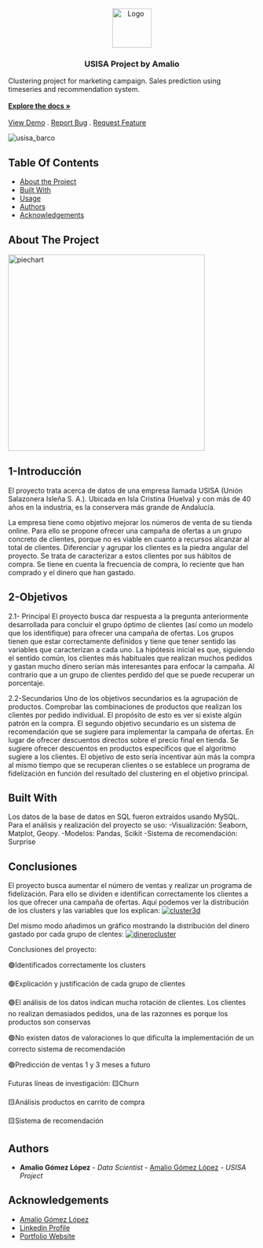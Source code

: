<br/>
<p align="center">
  <a href="https://github.com/amaliogomezlopez/USISA Project">
    <img src="https://www.usisa.com/wp-content/themes/usisa_theme/images/logo-usisa.svg" alt="Logo" width="80" height="80">
  </a>

  <h3 align="center">USISA Project by Amalio</h3>
    Clustering project for marketing campaign. Sales prediction using timeseries and recommendation system.
    <br/>
    <br/>
    <a href="https://github.com/amaliogomezlopez/USISA Project"><strong>Explore the docs »</strong></a>
    <br/>
    <br/>
    <a href="https://github.com/amaliogomezlopez/USISA Project">View Demo</a>
    .
    <a href="https://github.com/amaliogomezlopez/USISA Project/issues">Report Bug</a>
    .
    <a href="https://github.com/amaliogomezlopez/USISA Project/issues">Request Feature</a>
  </p>
</p>

![usisa_barco](https://github.com/AndresMembrillo/proyecto-usisa/assets/145653361/d019eb2f-299d-4f14-b5c2-a1bae1c6bb58)

## Table Of Contents

* [About the Project](#about-the-project)
* [Built With](#built-with)
* [Usage](#usage)
* [Authors](#authors)
* [Acknowledgements](#acknowledgements)

## About The Project

<a href="https://ibb.co/Wzqmvyy"><img src="https://i.ibb.co/xgPxqjj/piechart.png" alt="piechart" border="0" width="400"></a>

## 1-Introducción
El proyecto trata acerca de datos de una empresa llamada USISA (Unión Salazonera Isleña
S. A.). Ubicada en Isla Cristina (Huelva) y con más de 40 años en la industria, es la
conservera más grande de Andalucía.

La empresa tiene como objetivo mejorar los números de venta de su tienda online. Para ello
se propone ofrecer una campaña de ofertas a un grupo concreto de clientes, porque no es
viable en cuanto a recursos alcanzar al total de clientes.
Diferenciar y agrupar los clientes es la piedra angular del proyecto. Se trata de caracterizar
a estos clientes por sus hábitos de compra. Se tiene en cuenta la frecuencia de compra, lo
reciente que han comprado y el dinero que han gastado.

## 2-Objetivos
2.1- Principal
El proyecto busca dar respuesta a la pregunta anteriormente desarrollada para concluir el
grupo óptimo de clientes (así como un modelo que los identifique) para ofrecer una
campaña de ofertas. Los grupos tienen que estar correctamente definidos y tiene que tener
sentido las variables que caracterizan a cada uno.
La hipótesis inicial es que, siguiendo el sentido común, los clientes más habituales que
realizan muchos pedidos y gastan mucho dinero serían más interesantes para enfocar la
campaña. Al contrario que a un grupo de clientes perdido del que se puede recuperar un
porcentaje.

2.2-Secundarios
Uno de los objetivos secundarios es la agrupación de productos. Comprobar las
combinaciones de productos que realizan los clientes por pedido individual. El propósito de
esto es ver si existe algún patrón en la compra.
El segundo objetivo secundario es un sistema de recomendación que se sugiere para
implementar la campaña de ofertas. En lugar de ofrecer descuentos directos sobre el precio
final en tienda. Se sugiere ofrecer descuentos en productos específicos que el algoritmo
sugiere a los clientes. El objetivo de esto sería incentivar aún más la compra al mismo
tiempo que se recuperan clientes o se establece un programa de fidelización en función del
resultado del clustering en el objetivo principal.

## Built With

Los datos de la base de datos en SQL fueron extraídos usando MySQL. Para el análisis y realización del proyecto se uso:
-Visualización: Seaborn, Matplot, Geopy.
-Modelos: Pandas, Scikit
-Sistema de recomendación: Surprise

## Conclusiones

El proyecto busca aumentar el número de ventas y realizar un programa de fidelización. Para ello se dividen e identifican correctamente los clientes a los que ofrecer una campaña de ofertas.
Aquí podemos ver la distribución de los clusters y las variables que los explican:
<a href="https://imgbb.com/"><img src="https://i.ibb.co/X8xF6Ym/cluster3d.png" alt="cluster3d" border="0"></a>

Del mismo modo añadimos un gráfico mostrando la distribución del dinero gastado por cada grupo de clentes:
<a href="https://ibb.co/vHNf1GK"><img src="https://i.ibb.co/bP4Y1Z8/dinerocluster.png" alt="dinerocluster" border="0"></a>

Conclusiones del proyecto:

🟢Identificados correctamente los clusters

🟢Explicación y justificación de cada grupo de clientes

🟢El análisis de los datos indican mucha rotación de clientes. Los clientes no realizan demasiados pedidos, una de las razonnes es porque los productos son conservas

🟢No existen datos de valoraciones lo que dificulta la implementación de un correcto sistema de recomendación

🟢Predicción de ventas 1 y 3 meses a futuro

Futuras líneas de investigación:
🟨Churn

🟨Análisis productos en carrito de compra

🟨Sistema de recomendación

## Authors

* **Amalio Gómez López** - *Data Scientist* - [Amalio Gómez López](https://github.com/amaliogomezlopez/) - *USISA Project*

## Acknowledgements

* [Amalio Gómez López](https://github.com/amaliogomezlopez/)
* [Linkedin Profile](https://www.linkedin.com/in/amaliogomezlopez/)
* [Portfolio Website](https://amaliogomezlopez.com/)
